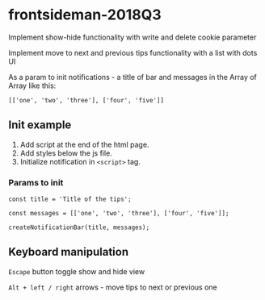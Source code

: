 # frontsideman-2018Q3

Implement show-hide functionality with write and delete cookie parameter

Implement move to next and previous tips functionality with a list with dots UI

As a param to init notifications - a title of bar and messages in the Array of Array like this:

`[['one', 'two', 'three'], ['four', 'five']]`

## Init example

1. Add script at the end of the html page.
2. Add styles below the js file.
3. Initialize notification in `<script>` tag.

### Params to init

    const title = 'Title of the tips';

    const messages = [['one', 'two', 'three'], ['four', 'five']];

    createNotificationBar(title, messages);

## Keyboard manipulation

  `Escape` button toggle show and hide view

  `Alt + left / right` arrows - move tips to next or previous one
